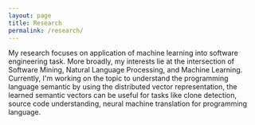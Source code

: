 ```yaml
---
layout: page
title: Research
permalink: /research/
---
```


My research focuses on application of machine learning into software engineering task. More broadly, my interests lie at the intersection of Software Mining, Natural Language Processing, and Machine Learning. Currently, I'm working on the topic to understand the programming language semantic by using the distributed vector representation, the learned semantic vectors can be useful for tasks like clone detection, source code understanding, neural machine translation for programming language.
<!-- -   [Projects](/research/projects/)
-   [Publications](/research/publications/)
-   [Talks](/research/talks/)
 -->